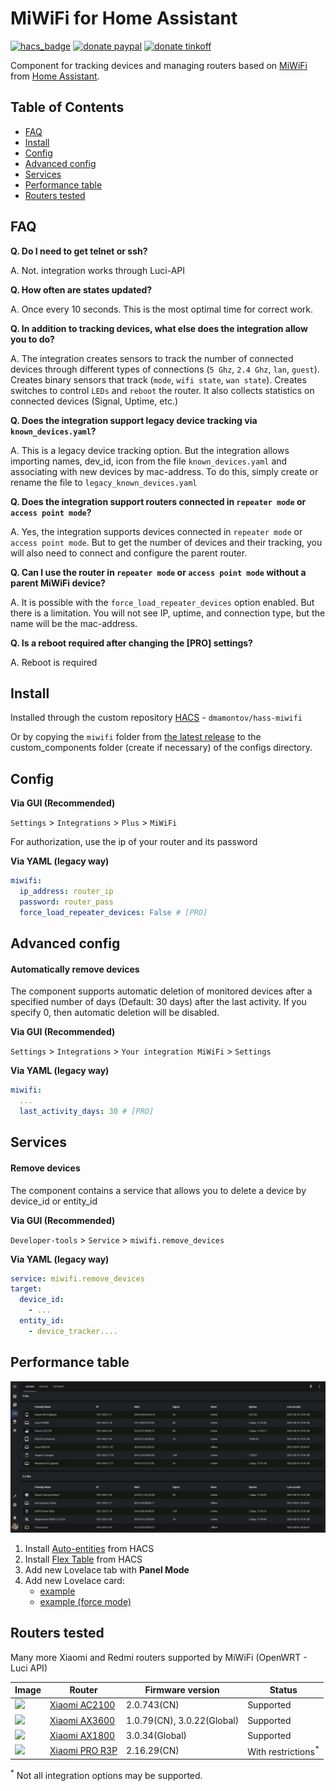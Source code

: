 # MiWiFi for Home Assistant
[![hacs_badge](https://img.shields.io/badge/HACS-Custom-orange.svg)](https://github.com/custom-components/hacs)
[![donate paypal](https://img.shields.io/badge/Donate-PayPal-blue.svg)](https://paypal.me/dslonyara)
[![donate tinkoff](https://img.shields.io/badge/Donate-Tinkoff-yellow.svg)](https://www.tinkoff.ru/sl/3FteV5DtBOV)

Component for tracking devices and managing routers based on [MiWiFi](http://miwifi.com/) from [Home Assistant](https://www.home-assistant.io/).

## Table of Contents
- [FAQ](#faq)
- [Install](#install)
- [Config](#config)
- [Advanced config](#advanced-config)
- [Services](#services)
- [Performance table](#performance-table)
- [Routers tested](#routers-tested)

## FAQ
**Q. Do I need to get telnet or ssh?**

A. Not. integration works through Luci-API

**Q. How often are states updated?**

A. Once every 10 seconds. This is the most optimal time for correct work.

**Q. In addition to tracking devices, what else does the integration allow you to do?**

A. The integration creates sensors to track the number of connected devices through different types of connections (`5 Ghz`, `2.4 Ghz`, `lan`, `guest`). Creates binary sensors that track (`mode`, `wifi state`, `wan state`). Creates switches to control `LEDs` and `reboot` the router. It also collects statistics on connected devices (Signal, Uptime, etc.)

**Q. Does the integration support legacy device tracking via `known_devices.yaml`?**

A. This is a legacy device tracking option. But the integration allows importing names, dev_id, icon from the file `known_devices.yaml` and associating with new devices by mac-address. To do this, simply create or rename the file to `legacy_known_devices.yaml`

**Q. Does the integration support routers connected in `repeater mode` or `access point mode`?**

A. Yes, the integration supports devices connected in `repeater mode` or `access point mode`. But to get the number of devices and their tracking, you will also need to connect and configure the parent router.

**Q. Can I use the router in `repeater mode` or `access point mode` without a parent MiWiFi device?**

A. It is possible with the `force_load_repeater_devices` option enabled. But there is a limitation. You will not see IP, uptime, and connection type, but the name will be the mac-address.

**Q. Is a reboot required after changing the [PRO] settings?**

A. Reboot is required

## Install
Installed through the custom repository [HACS](https://hacs.xyz/) - `dmamontov/hass-miwifi`

Or by copying the `miwifi` folder from [the latest release](https://github.com/dmamontov/hass-miwifi/releases/latest) to the custom_components folder (create if necessary) of the configs directory.

## Config
**Via GUI (Recommended)**

`Settings` > `Integrations` > `Plus` > `MiWiFi`

For authorization, use the ip of your router and its password

**Via YAML (legacy way)**
```yaml
miwifi:
  ip_address: router_ip
  password: router_pass
  force_load_repeater_devices: False # [PRO]
```

## Advanced config
#### Automatically remove devices
The component supports automatic deletion of monitored devices after a specified number of days (Default: 30 days) after the last activity. If you specify 0, then automatic deletion will be disabled.

**Via GUI (Recommended)**

`Settings` > `Integrations` > `Your integration MiWiFi` > `Settings`

**Via YAML (legacy way)**
```yaml
miwifi:
  ...
  last_activity_days: 30 # [PRO]
```

## Services
#### Remove devices
The component contains a service that allows you to delete a device by device_id or entity_id

**Via GUI (Recommended)**

`Developer-tools` > `Service` > `miwifi.remove_devices`

**Via YAML (legacy way)**
```yaml
service: miwifi.remove_devices
target:
  device_id:
    - ...
  entity_id:
    - device_tracker....
```

## Performance table
![](table.png)

1. Install [Auto-entities](https://github.com/thomasloven/lovelace-auto-entities) from HACS
2. Install [Flex Table](https://github.com/custom-cards/flex-table-card) from HACS
3. Add new Lovelace tab with **Panel Mode**
4. Add new Lovelace card:
   - [example](https://gist.github.com/dmamontov/e6fa1842c486388387aaf061d3a82818)
   - [example (force mode)](https://gist.github.com/dmamontov/9a6183ee5fafd32017c3e8fe0661dde4)

## Routers tested
Many more Xiaomi and Redmi routers supported by MiWiFi (OpenWRT - Luci API)

| Image                                               | Router                                                                              | Firmware version           | Status                        |
| --------------------------------------------------- | ---------------------------------------------------------------- | -------------------------- | ----------------------------- |
| ![](http://www1.miwifi.com/statics/img/2100@1x.png) | [Xiaomi AC2100](https://www.mi.com/miwifiac)                     | 2.0.743(CN)                | Supported                     |
| ![](http://www1.miwifi.com/statics/img/RA72.png)    | [Xiaomi AX3600](https://www.mi.com/r3600)                        | 1.0.79(CN), 3.0.22(Global) | Supported                     |
| ![](http://www1.miwifi.com/statics/img/AX1800.png)  | [Xiaomi AX1800](https://www.mi.com/buy/detail?product_id=12027)  | 3.0.34(Global)             | Supported                     |
| ![](http://www1.miwifi.com/statics/img/r3p.png)     | [Xiaomi PRO R3P](http://item.mi.com/1172800043.html)             | 2.16.29(CN)                | With restrictions<sup>*</sup> |

<sup>*</sup> Not all integration options may be supported.
